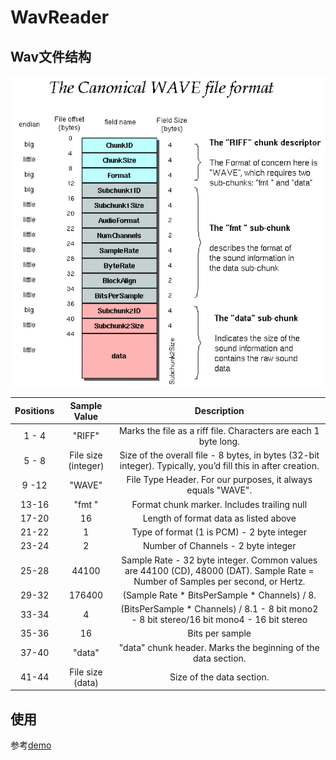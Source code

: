 # WavReader

## Wav文件结构

![结构](./image/wavformat.png)

|Positions |	Sample Value |	Description|
|:----------:|:-----------------:|:-------------:|
|1 - 4 |	"RIFF" |Marks the file as a riff file. Characters are each 1 byte long.|
|5 - 8 |	File size (integer) |	Size of the overall file - 8 bytes, in bytes (32-bit integer). Typically, you’d fill this in after creation.|
|9 -12 |	"WAVE" 	|File Type Header. For our purposes, it always equals "WAVE".|
|13-16 |	"fmt " |	Format chunk marker. Includes trailing null|
|17-20 |	16 	| Length of format data as listed above |
|21-22 |	1 	|Type of format (1 is PCM) - 2 byte integer|
|23-24 |	2 |	Number of Channels - 2 byte integer |
|25-28 |	44100 |	Sample Rate - 32 byte integer. Common values are 44100 (CD), 48000 (DAT). Sample Rate = Number of Samples per second, or Hertz.|
|29-32 |	176400 |	(Sample Rate * BitsPerSample * Channels) / 8.|
|33-34 |	4 	|(BitsPerSample * Channels) / 8.1 - 8 bit mono2 - 8 bit stereo/16 bit mono4 - 16 bit stereo|
|35-36 |	16 	|Bits per sample|
|37-40 |	"data" |	"data" chunk header. Marks the beginning of the data section.|
|41-44 |	File size (data) |	Size of the data section. |

## 使用

参考[demo](./src/main/java/luoye/Demo.java)